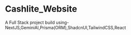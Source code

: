# Cashlite_Website
A Full Stack project build using-NextJS,GeminiAI,Prisma(ORM),ShadcnUI,TailwindCSS,React
